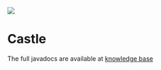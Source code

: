 [![](https://jitpack.io/v/Setarit/Castle.svg)](https://jitpack.io/#Setarit/Castle)
# Castle
The full javadocs are available at [knowledge base](http://setarit.com/KB/DEV/castle_apidocs/index.html?castle/DefaultCastleApi.html)
